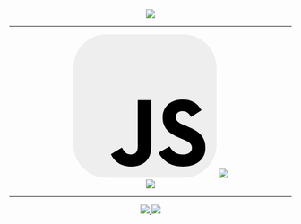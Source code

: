 <div align="center">
  <img
    src="https://readme-typing-svg.herokuapp.com/?font=Righteous&size=35&center=true&vCenter=true&width=500&height=70&color=9E9E9E&duration=3000&lines=Hi+There!;+I'm+Yashar+Mohamadi!;"
  />

  <!--  <h2 color="#9E9E9E">My Skills:</h2>-->
  <hr />
  <svg width="256" height="256" viewBox="0 0 256 256" fill="none" xmlns="http://www.w3.org/2000/svg">
<rect width="256" height="256" rx="60" fill="#EEEEEE"/>
<path d="M67.3117 213.932L86.9027 202.076C90.6821 208.777 94.1202 214.447 102.367 214.447C110.272 214.447 115.256 211.355 115.256 199.327V117.529H139.314V199.667C139.314 224.584 124.708 235.926 103.398 235.926C84.1533 235.926 72.9819 225.959 67.3113 213.93" fill="#000"/>
<path d="M152.381 211.354L171.969 200.013C177.126 208.434 183.828 214.62 195.684 214.62C205.653 214.62 212.009 209.636 212.009 202.762C212.009 194.514 205.479 191.592 194.481 186.782L188.468 184.203C171.111 176.815 159.597 167.535 159.597 147.945C159.597 129.901 173.345 116.153 194.826 116.153C210.12 116.153 221.118 121.481 229.022 135.4L210.291 147.429C206.166 140.04 201.7 137.119 194.826 137.119C187.78 137.119 183.312 141.587 183.312 147.429C183.312 154.646 187.78 157.568 198.09 162.037L204.104 164.614C224.553 173.379 236.067 182.313 236.067 202.418C236.067 224.072 219.055 235.928 196.2 235.928C173.861 235.928 159.426 225.274 152.381 211.354" fill="#000"/>
</svg>
  <img
    src="https://skillicons.dev/icons?i=html,css,bootstrap,tailwind"
  />
  <br />
  <img
    src="https://skillicons.dev/icons?i=javascript,ts,react,nextjs,redux,jquery,vue"
  />
  <br />
<!--   <h2>My Socials:</h2> -->
  <hr />

<!--   <a href="https://www.instagram.com/yasharmohammaddi?igsh=MWpiMnVkOG11MzBjZg==">
  <img
    src="https://skillicons.dev/icons?i=instagram"
  />
  </a> -->
  <a href="https://T.me/YasharMohamaddi">
    <img
      src="https://img.shields.io/badge/telegram-333333?style=for-the-badge&logo=telegram&logoColor=EEEEEE"
    />
  </a>
<!-- 
  <a href="https://www.instagram.com/yasharmohammaddi?igsh=MWpiMnVkOG11MzBjZg==">
    <img
      src="https://img.shields.io/badge/instagram-333333?style=for-the-badge&logo=instagram&logoColor=EEEEEE"
    />
  </a>
  -->
  <a href="mailto:yashar22mo@gmail.com">
    <img
      src="https://img.shields.io/badge/Gmail-333333?style=for-the-badge&logo=gmail&logoColor=EEEEEE"
    />
  </a>
</div>
